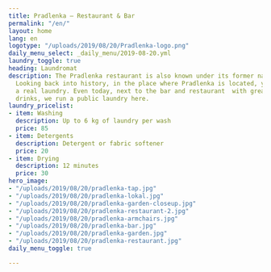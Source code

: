```yaml
---
title: Pradlenka – Restaurant & Bar
permalink: "/en/"
layout: home
lang: en
logotype: "/uploads/2019/08/20/Pradlenka-logo.png"
daily_menu_select: _daily_menu/2019-08-20.yml
laundry_toggle: true
heading: Laundromat
description: The Pradlenka restaurant is also known under its former name Wash Café.
  Looking back into history, in the place where Pradlenka is located, you will find
  a real laundry. Even today, next to the bar and restaurant  with great food and
  drinks, we run a public laundry here.
laundry_pricelist:
- item: Washing
  description: Up to 6 kg of laundry per wash
  price: 85
- item: Detergents
  description: Detergent or fabric softener
  price: 20
- item: Drying
  description: 12 minutes
  price: 30
hero_image:
- "/uploads/2019/08/20/pradlenka-tap.jpg"
- "/uploads/2019/08/20/pradlenka-lokal.jpg"
- "/uploads/2019/08/20/pradlenka-garden-closeup.jpg"
- "/uploads/2019/08/20/pradlenka-restaurant-2.jpg"
- "/uploads/2019/08/20/pradlenka-armchairs.jpg"
- "/uploads/2019/08/20/pradlenka-bar.jpg"
- "/uploads/2019/08/20/pradlenka-garden.jpg"
- "/uploads/2019/08/20/pradlenka-restaurant.jpg"
daily_menu_toggle: true

---
```

